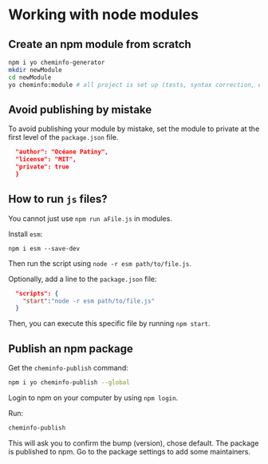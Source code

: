 # Working with node modules

## Create an npm module from scratch

```bash
npm i yo cheminfo-generator
mkdir newModule
cd newModule
yo cheminfo:module # all project is set up (tests, syntax correction, etc)
```
## Avoid publishing by mistake

To avoid publishing your module by mistake, set the module to private at the first level of the `package.json` file.

```json
  "author": "Océane Patiny",
  "license": "MIT",
  "private": true
  }
```

## How to run `js` files? 

You cannot just use `npm run aFile.js` in modules.

Install `esm`:

```
npm i esm --save-dev
```
Then run the script using `node -r esm path/to/file.js`.

Optionally, add a line to the `package.json` file:

```json
  "scripts": {
    "start":"node -r esm path/to/file.js"
  }
```

Then, you can execute this specific file by running `npm start`.

## Publish an npm package

Get the `cheminfo-publish` command:

```bash
npm i yo cheminfo-publish --global
```

Login to npm on your computer by using `npm login`.

Run: 

```bash
cheminfo-publish
```

This will ask you to confirm the bump (version), chose default. The package is published to npm. Go to the package settings to add some maintainers.
